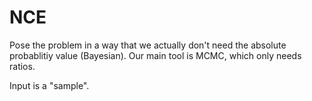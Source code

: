 # NCE

Pose the problem in a way that we actually don't need the absolute probablitiy value (Bayesian). Our main tool is MCMC, which only needs ratios.

Input is a "sample".
